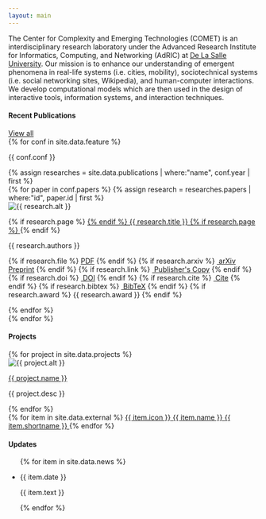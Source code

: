 ```yaml
---
layout: main
---
```


<div class="abstract">
    <p class="abstract-overview">
        The Center for Complexity and Emerging Technologies (COMET) is an interdisciplinary research laboratory under the Advanced Research Institute for Informatics, Computing, and Networking (AdRIC) at <a href="https://www.dlsu.edu.ph" target="_blank">De La Salle University</a>. Our mission is to enhance our understanding of <span class="about-highlight">emergent phenomena in real-life systems (i.e. cities, mobility), sociotechnical systems (i.e. social networking sites, Wikipedia), and human-computer interactions</span>. We develop computational models which are then used in the design of interactive tools, information systems, and interaction techniques.
    </p>
    <div class="recent-pubs-header">
        <h4>Recent Publications</h4>
        <a href="/papers/"><span>View all</span><i class="fas fa-angle-double-right"></i></a>
    </div>
    <div class="recent-pubs">
    {% for conf in site.data.feature %}
        <p class="conf-name">{{ conf.conf }}</p>
        {% assign researches = site.data.publications | where:"name", conf.year | first %}
        <div class="projects">
        {% for paper in conf.papers %}
            {% assign research = researches.papers | where:"id", paper.id | first %}
            <div class="project">
                <img class="project-img" src="{{ research.figure }}" alt="{{ research.alt }}">
                <div class="project-desc">
                    <p class="project-desc-main">
                    {% if research.page %}
                        <a href="{{ research.page }}">
                    {% endif %}
                        {{ research.title }}
                    {% if research.page %}
                        </a>
                    {% endif %}
                    </p>
                    <p>{{ research.authors }}</p>
                    <p class="pub-misc">
                        {% if research.file %}
                            <a class="pub-link" href="{{ research.file }}"><i class="ai ai-open-access ai-lg"></i>PDF</a>
                        {% endif %}
                        {% if research.arxiv %}
                            <a class="pub-link" href="{{ research.arxiv }}"><i class="ai ai-arxiv ai-lg"></i>&nbsp;arXiv Preprint</a>
                        {% endif %}
                        {% if research.link %}
                            <a class="pub-link" href="{{ research.link }}"><i class="fas fa-external-link-square-alt"></i>&nbsp;Publisher's Copy</a>
                        {% endif %}
                        {% if research.doi %}
                            <a class="pub-link" href="https://doi.org/{{ research.doi }}"><i class="fas fa-globe"></i>&nbsp;DOI</a>
                        {% endif %}
                        {% if research.cite %}
                            <a class="pub-link" href="{{ research.cite }}"><i class="fas fa-quote-left"></i>&nbsp;Cite</a>
                        {% endif %}
                        {% if research.bibtex %}
                            <a class="pub-link" href="{{ research.bibtex }}"><i class="fas fa-book"></i>&nbsp;BibTeX</a>
                        {% endif %}
                        {% if research.award %}
                            <span class="pub-award"><i class="fas fa-trophy"></i> {{ research.award }}</span>
                        {% endif %}
                    </p>
                </div>
            </div>
        {% endfor %}
        </div>
    {% endfor %}
    </div>
    <div class="recent-pubs-header">
        <h4>Projects</h4>
        <!-- <a href="/projects/"><span>View all</span><i class="fas fa-angle-double-right"></i></a> -->
    </div>
    <div class="projects">
        {% for project in site.data.projects %}
        <div class="project">
            <img class="project-img" src="{{ project.img }}" alt="{{ project.alt }}">
            <div class="project-desc">
                <p class="project-desc-main"><a href="{{ project.link }}" target="_blank">{{ project.name }}</a></p>
                <p>{{ project.desc }}</p>
            </div>
        </div>
        {% endfor %}
    </div>
</div>

<div class="news-sidebar">
    <div class="externals">
        {% for item in site.data.external %}
        <a href="{{ item.link }}" target="_blank">
            <span>{{ item.icon }}</span>
            <span class="external-desc">{{ item.name }}</span>
            <span class="external-desc-short">{{ item.shortname }}</span>
        </a>
        {% endfor %}
    </div>
    <h4>Updates</h4>
    <ul class="sidebar-items">
        {% for item in site.data.news %}
            <li>
                <p class="news-date">{{ item.date }}</p>
                <p class="news-text">{{ item.text }}</p>
            </li>
        {% endfor %}
    </ul>
</div>